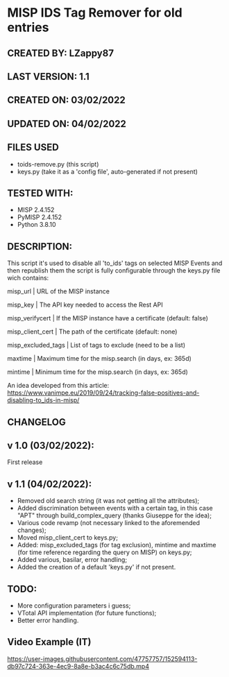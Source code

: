 # MISP IDS Tag Remover for old entries

## CREATED BY: LZappy87

## LAST VERSION: 1.1

## CREATED ON: 03/02/2022

## UPDATED ON: 04/02/2022

## FILES USED
- toids-remove.py (this script)
- keys.py (take it as a 'config file', auto-generated if not present)

## TESTED WITH: 
- MISP 2.4.152
- PyMISP 2.4.152
- Python 3.8.10

## DESCRIPTION:
This script it's used to disable all 'to_ids' tags on selected MISP Events and then republish them
the script is fully configurable through the keys.py file wich contains:

misp_url            | URL of the MISP instance

misp_key            | The API key needed to access the Rest API

misp_verifycert     | If the MISP instance have a certificate (default: false)

misp_client_cert    | The path of the certificate (default: none)

misp_excluded_tags  | List of tags to exclude (need to be a list)

maxtime             | Maximum time for the misp.search (in days, ex: 365d)

mintime             | Minimum time for the misp.search (in days, ex: 365d)

An idea developed from this article: https://www.vanimpe.eu/2019/09/24/tracking-false-positives-and-disabling-to_ids-in-misp/

## CHANGELOG
## v 1.0 (03/02/2022):
First release

## v 1.1 (04/02/2022):
- Removed old search string (it was not getting all the attributes);
- Added discrimination between events with a certain tag, in this case "APT" through build_complex_query (thanks Giuseppe for the idea);
- Various code revamp (not necessary linked to the aforemended changes);
- Moved misp_client_cert to keys.py;
- Added: misp_excluded_tags (for tag exclusion), mintime and maxtime (for time reference regarding the query on MISP) on keys.py;
- Added various, basilar, error handling;
- Added the creation of a default 'keys.py' if not present.

## TODO:
- More configuration parameters i guess;
- VTotal API implementation (for future functions);
- Better error handling.

## Video Example (IT)

https://user-images.githubusercontent.com/47757757/152594113-db97c724-363e-4ec9-8a8e-b3ac4c6c75db.mp4
